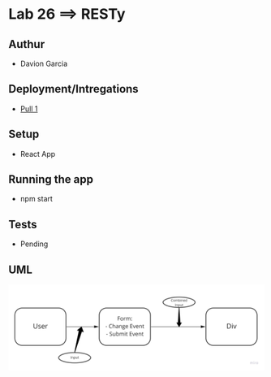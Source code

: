 # Lab 26 ==> RESTy

## Authur

- Davion Garcia

## Deployment/Intregations

- [Pull 1](https://github.com/Vektur/resty/pull/2)

## Setup

- React App

## Running the app

- npm start

## Tests

- Pending

## UML

![UML-Lab26](uml-lab-26.jpg)
